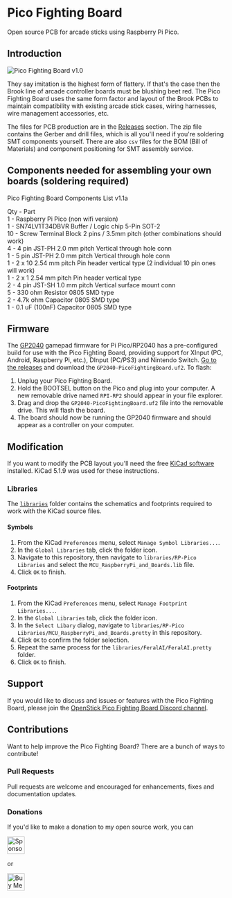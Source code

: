 # Pico Fighting Board

Open source PCB for arcade sticks using Raspberry Pi Pico.

## Introduction

![Pico Fighting Board v1.0](assets/PicoFightingBoard_v1.1.jpg)

They say imitation is the highest form of flattery. If that's the case then the Brook line of arcade controller boards must be blushing beet red. The Pico Fighting Board uses the same form factor and layout of the Brook PCBs to maintain compatibility with existing arcade stick cases, wiring harnesses, wire management accessories, etc.

The files for PCB production are in the [Releases](https://github.com/FeralAI/PicoFightingBoard/releases) section. The zip file contains the Gerber and drill files, which is all you'll need if you're soldering SMT components yourself. There are also `csv` files for the BOM (Bill of Materials) and component positioning for SMT assembly service.

## Components needed for assembling your own boards (soldering required)

Pico Fighting Board Components List v1.1a

Qty - Part
<br>1 - Raspberry Pi Pico (non wifi version)
<br>1 - SN74LV1T34DBVR Buffer / Logic chip 5-Pin SOT-2
<br>10 - Screw Terminal Block 2 pins / 3.5mm pitch (other combinations should work)
<br>4 - 4 pin JST-PH 2.0 mm pitch Vertical through hole conn
<br>1 - 5 pin JST-PH 2.0 mm pitch Vertical through hole conn
<br>1 - 2 x 10 2.54 mm pitch Pin header vertical type (2 individual 10 pin ones will work)
<br>1 - 2 x 1 2.54 mm pitch Pin header vertical type
<br>2 - 4 pin JST-SH 1.0 mm pitch Vertical surface mount conn
<br>5 - 330 ohm Resistor 0805 SMD type
<br>2 - 4.7k ohm Capacitor 0805 SMD type
<br>1 - 0.1 uF (100nF) Capacitor 0805 SMD type

## Firmware

The [GP2040](https://github.com/FeralAI/GP2040) gamepad firmware for Pi Pico/RP2040 has a pre-configured build for use with the Pico Fighting Board, providing support for XInput (PC, Android, Raspberry Pi, etc.), DInput (PC/PS3) and Nintendo Switch. [Go to the releases](https://github.com/FeralAI/GP2040/releases) and download the `GP2040-PicoFightingBoard.uf2`. To flash:

1. Unplug your Pico Fighting Board.
1. Hold the BOOTSEL button on the Pico and plug into your computer. A new removable drive named `RPI-RP2` should appear in your file explorer.
1. Drag and drop the `GP2040-PicoFightingBoard.uf2` file into the removable drive. This will flash the board.
1. The board should now be running the GP2040 firmware and should appear as a controller on your computer.

## Modification

If you want to modify the PCB layout you'll need the free [KiCad software](https://www.kicad.org/download/) installed. KiCad 5.1.9 was used for these instructions.

### Libraries

The [`libraries`](https://github.com/FeralAI/PicoFightingBoard/tree/main/libraries) folder contains the schematics and footprints required to work with the KiCad source files.

#### Symbols

1. From the KiCad `Preferences` menu, select `Manage Symbol Libraries...`.
1. In the `Global Libraries` tab, click the folder icon.
1. Navigate to this repository, then navigate to `libraries/RP-Pico Libraries` and select the `MCU_RaspberryPi_and_Boards.lib` file.
1. Click `OK` to finish.

#### Footprints

1. From the KiCad `Preferences` menu, select `Manage Footprint Libraries...`.
1. In the `Global Libraries` tab, click the folder icon.
1. In the `Select Libary` dialog, navigate to `libraries/RP-Pico Libraries/MCU_RaspberryPi_and_Boards.pretty` in this repository.
1. Click `OK` to confirm the folder selection.
1. Repeat the same process for the `libraries/FeralAI/FeralAI.pretty` folder.
1. Click `OK` to finish.

## Support

If you would like to discuss and issues or features with the Pico Fighting Board, please join the [OpenStick Pico Fighting Board Discord channel](https://discord.gg/ZGfT68AvpG).

## Contributions

Want to help improve the Pico Fighting Board? There are a bunch of ways to contribute!

### Pull Requests

Pull requests are welcome and encouraged for enhancements, fixes and documentation updates.

### Donations

If you'd like to make a donation to my open source work, you can

<a href="https://github.com/sponsors/FeralAI"><img src=".github/assets/github-sponsor-dimmed.png" alt="Sponsor Feral AI on Github" style="height: 40px !important;" ></a>

or

<a href="https://www.buymeacoffee.com/feralai" target="_blank"><img src="https://www.buymeacoffee.com/assets/img/custom_images/orange_img.png" alt="Buy Me A Coffee" style="height: 40px !important;" ></a>
